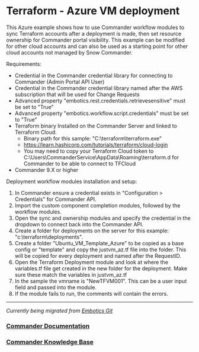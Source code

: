 # Terraform - Azure VM deployment

This Azure example shows how to use Commander workflow modules to sync Terraform accounts after a deployment is made, then set resource ownership for Commander portal visibility. This example can be modified for other cloud accounts and can also be used as a starting point for other cloud accounts not managed by Snow Commander.

Requirements:
* Credential in the Commander credential library for connecting to Commander (Admin Portal API User)
* Credential in the Commander credential library named after the AWS subscription that will be used for Change Requests
* Advanced property "embotics.rest.credentials.retrievesensitive" must be set to "True"
* Advanced property "embotics.workflow.script.credentials" must be set to "True"
* Terraform binary Installed on the Commander Server and linked to Terraform Cloud.
    * Binary path for this sample:  "C:\terraform\terraform.exe"
    * https://learn.hashicorp.com/tutorials/terraform/cloud-login
    * You may need to copy your Terraform Cloud token to C:\Users\CommanderService\AppData\Roaming\terraform.d for Commander to be able to connect to TFCloud
* Commander 9.X or higher 

Deployment workflow modules installation and setup:
1. In Commander ensure a credential exists in "Configuration > Credentials" for Commander API.
2. Import the custom component completion modules, followed by the workflow modules.
3. Open the sync and ownership modules and specify the credential in the dropdown to connect back into the Commander API. 
4. Create a folder for deployments on the server for this example: "c:\terraform\deployments".
5. Create a folder "Ubuntu_VM_Template_Azure" to be copied as a base config or "template" and copy the justvm_az.tf file into the folder. This will be copied for every deployment and named after the RequestID. 
6. Open the Terraform Deployment module and look at where the variables.tf file get created in the new folder for the deployment. Make sure these match the variables in justvm_az.tf
7. In the sample the vmname is "NewTFVM001". This can be a user input field and passed into the module.
8. If the module fails to run, the comments will contain the errors.

____

*Currently being migrated from [Embotics Git](https://github.com/Embotics)*

### [Commander Documentation](https://docs.snowsoftware.com/commander/index.htm)

### [Commander Knowledge Base](https://community.snowsoftware.com/s/topic/0TO1r000000E5srGAC/commander?tabset-056aa=2)
